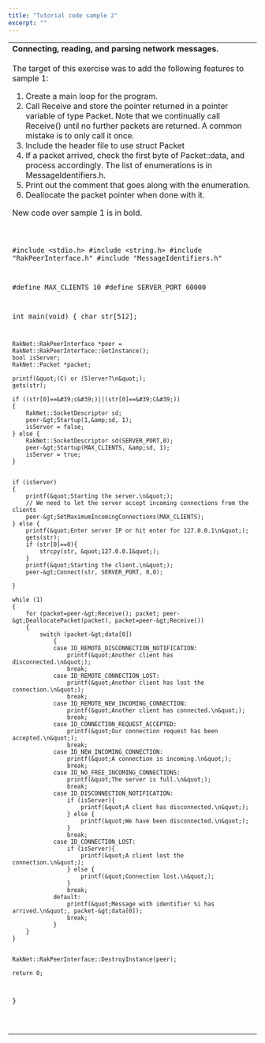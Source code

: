 ```yaml
---
title: "Tutorial code sample 2"
excerpt: ""
---
```

<table>
<colgroup>
<col width="100%" />
</colgroup>
<tbody>
<tr class="odd">
<td align="left"><strong>Connecting, reading, and parsing network messages.</strong><br /><br /> The target of this exercise was to add the following features to sample 1:
<ol>
<li>Create a main loop for the program.</li>
<li>Call Receive and store the pointer returned in a pointer variable of type Packet. Note that we continually call Receive() until no further packets are returned. A common mistake is to only call it once.</li>
<li>Include the header file to use struct Packet</li>
<li>If a packet arrived, check the first byte of Packet::data, and process accordingly. The list of enumerations is in MessageIdentifiers.h.</li>
<li>Print out the comment that goes along with the enumeration.</li>
<li>Deallocate the packet pointer when done with it.</li>
</ol>
New code over sample 1 is in bold.
<pre><code>


#include &lt;stdio.h&gt;
#include &lt;string.h&gt;
#include &quot;RakPeerInterface.h&quot;
#include &quot;MessageIdentifiers.h&quot;

#define MAX_CLIENTS 10
#define SERVER_PORT 60000

int main(void)
{
    char str[512];

    RakNet::RakPeerInterface *peer = RakNet::RakPeerInterface::GetInstance();
    bool isServer;
    RakNet::Packet *packet;
    
    printf(&quot;(C) or (S)erver?\n&quot;);
    gets(str);

    if ((str[0]==&#39;c&#39;)||(str[0]==&#39;C&#39;))
    {
        RakNet::SocketDescriptor sd;
        peer-&gt;Startup(1,&amp;sd, 1);
        isServer = false;
    } else {
        RakNet::SocketDescriptor sd(SERVER_PORT,0);
        peer-&gt;Startup(MAX_CLIENTS, &amp;sd, 1);
        isServer = true;
    }

    
    if (isServer)
    {
        printf(&quot;Starting the server.\n&quot;);
        // We need to let the server accept incoming connections from the clients
        peer-&gt;SetMaximumIncomingConnections(MAX_CLIENTS);
    } else {
        printf(&quot;Enter server IP or hit enter for 127.0.0.1\n&quot;);
        gets(str);
        if (str[0]==0){
            strcpy(str, &quot;127.0.0.1&quot;);
        }
        printf(&quot;Starting the client.\n&quot;);
        peer-&gt;Connect(str, SERVER_PORT, 0,0);

    }

    while (1)
    {
        for (packet=peer-&gt;Receive(); packet; peer-&gt;DeallocatePacket(packet), packet=peer-&gt;Receive())
        {
            switch (packet-&gt;data[0])
                {
                case ID_REMOTE_DISCONNECTION_NOTIFICATION:
                    printf(&quot;Another client has disconnected.\n&quot;);
                    break;
                case ID_REMOTE_CONNECTION_LOST:
                    printf(&quot;Another client has lost the connection.\n&quot;);
                    break;
                case ID_REMOTE_NEW_INCOMING_CONNECTION:
                    printf(&quot;Another client has connected.\n&quot;);
                    break;
                case ID_CONNECTION_REQUEST_ACCEPTED:
                    printf(&quot;Our connection request has been accepted.\n&quot;);
                    break;                  
                case ID_NEW_INCOMING_CONNECTION:
                    printf(&quot;A connection is incoming.\n&quot;);
                    break;
                case ID_NO_FREE_INCOMING_CONNECTIONS:
                    printf(&quot;The server is full.\n&quot;);
                    break;
                case ID_DISCONNECTION_NOTIFICATION:
                    if (isServer){
                        printf(&quot;A client has disconnected.\n&quot;);
                    } else {
                        printf(&quot;We have been disconnected.\n&quot;);
                    }
                    break;
                case ID_CONNECTION_LOST:
                    if (isServer){
                        printf(&quot;A client lost the connection.\n&quot;);
                    } else {
                        printf(&quot;Connection lost.\n&quot;);
                    }
                    break;
                default:
                    printf(&quot;Message with identifier %i has arrived.\n&quot;, packet-&gt;data[0]);
                    break;
                }
        }
    }
    
    
    RakNet::RakPeerInterface::DestroyInstance(peer);

    return 0;
}




</code></pre></td>
</tr>
</tbody>
</table>